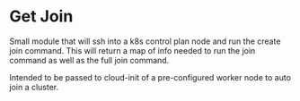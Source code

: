 # Get Join

Small module that will ssh into a k8s control plan node and run the create join command. This will return a map of info needed to run the join command as well as the full join command.

Intended to be passed to cloud-init of a pre-configured worker node to auto join a cluster.
